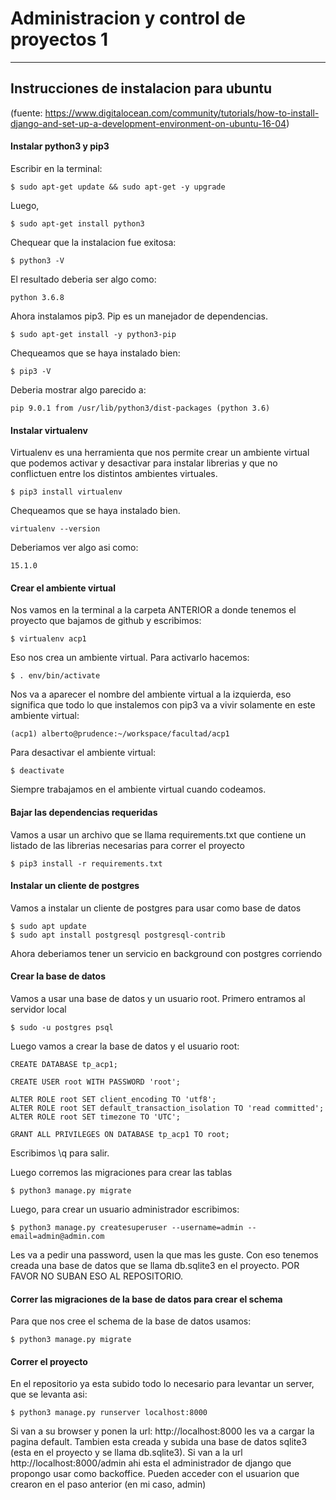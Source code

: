 # Administracion y control de proyectos 1
****************************************

## Instrucciones de instalacion para ubuntu
(fuente: https://www.digitalocean.com/community/tutorials/how-to-install-django-and-set-up-a-development-environment-on-ubuntu-16-04)

#### Instalar python3 y pip3

Escribir en la terminal:

```
$ sudo apt-get update && sudo apt-get -y upgrade
```

Luego,

```
$ sudo apt-get install python3
```

Chequear que la instalacion fue exitosa:

```
$ python3 -V
```

El resultado deberia ser algo como: 

```
python 3.6.8
```

Ahora instalamos pip3. Pip es un manejador de dependencias.

```
$ sudo apt-get install -y python3-pip
```

Chequeamos que se haya instalado bien:

```
$ pip3 -V
```

Deberia mostrar algo parecido a:

```
pip 9.0.1 from /usr/lib/python3/dist-packages (python 3.6)
```

#### Instalar virtualenv

Virtualenv es una herramienta que nos permite crear un ambiente 
virtual que podemos activar y desactivar para instalar librerias
y que no conflictuen entre los distintos ambientes virtuales.

```
$ pip3 install virtualenv
```

Chequeamos que se haya instalado bien.

```
virtualenv --version
```
Deberiamos ver algo asi como:
```
15.1.0
```

#### Crear el ambiente virtual
Nos vamos en la terminal a la carpeta ANTERIOR a donde tenemos el proyecto que bajamos 
de github y escribimos:

```
$ virtualenv acp1
```

Eso nos crea un ambiente virtual. Para activarlo hacemos:

```
$ . env/bin/activate
```
Nos va a aparecer el nombre del ambiente virtual a la izquierda, eso significa que todo lo que
instalemos con pip3 va a vivir solamente en este ambiente virtual:
```
(acp1) alberto@prudence:~/workspace/facultad/acp1
```
Para desactivar el ambiente virtual:

```
$ deactivate
```
Siempre trabajamos en el ambiente virtual cuando codeamos.

#### Bajar las dependencias requeridas

Vamos a usar un archivo que se llama requirements.txt que contiene 
un listado de las librerias necesarias para correr el proyecto

```
$ pip3 install -r requirements.txt
```

#### Instalar un cliente de postgres

Vamos a instalar un cliente de postgres para usar como base de datos

```
$ sudo apt update
$ sudo apt install postgresql postgresql-contrib
```

Ahora deberiamos tener un servicio en background con postgres corriendo

#### Crear la base de datos

Vamos a usar una base de datos y un usuario root. Primero entramos al servidor local

```
$ sudo -u postgres psql
```

Luego vamos a crear la base de datos y el usuario root:

```
CREATE DATABASE tp_acp1;

CREATE USER root WITH PASSWORD 'root';

ALTER ROLE root SET client_encoding TO 'utf8';
ALTER ROLE root SET default_transaction_isolation TO 'read committed';
ALTER ROLE root SET timezone TO 'UTC';

GRANT ALL PRIVILEGES ON DATABASE tp_acp1 TO root;
```

Escribimos \q para salir.

Luego corremos las migraciones para crear las tablas
```
$ python3 manage.py migrate
```

Luego, para crear un usuario administrador escribimos:

```
$ python3 manage.py createsuperuser --username=admin --email=admin@admin.com 
```

Les va a pedir una password, usen la que mas les guste. Con eso tenemos creada una 
base de datos que se llama db.sqlite3 en el proyecto. POR FAVOR NO SUBAN ESO AL REPOSITORIO.

#### Correr las migraciones de la base de datos para crear el schema

Para que nos cree el schema de la base de datos usamos:

```
$ python3 manage.py migrate 
```

#### Correr el proyecto

En el repositorio ya esta subido todo lo necesario para levantar un server, que se levanta
asi:
 
```
$ python3 manage.py runserver localhost:8000
```

Si van a su browser y ponen la url: http://localhost:8000 les va a cargar la pagina default.
Tambien esta creada y subida una base de datos sqlite3 (esta en el proyecto y se llama db.sqlite3).
Si van a la url http://localhost:8000/admin ahi esta el administrador de django 
que propongo usar como backoffice. Pueden acceder con el usuarion que crearon en el paso 
anterior (en mi caso, admin)



